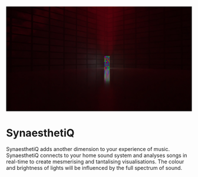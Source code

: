![SynaesthetiQ Banner Image](https://github.com/rt5-tp/.github/raw/main/YoutubeBanner.jpg "SynaesthetiQ")

# SynaesthetiQ

SynaesthetiQ adds another dimension to your experience of music. SynaesthetiQ connects to your home sound system and analyses songs in real-time to create mesmerising and tantalising visualisations. The colour and brightness of lights will be influenced by the full spectrum of sound.

